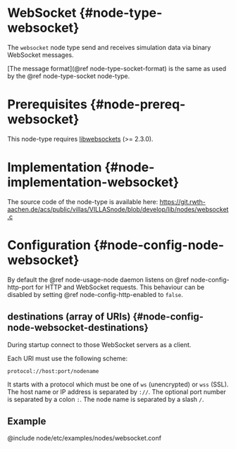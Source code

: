 # WebSocket {#node-type-websocket}

The `websocket` node type send and receives simulation data via binary WebSocket messages.

[The message format](@ref node-type-socket-format) is the same as used by the @ref node-type-socket node-type.

# Prerequisites {#node-prereq-websocket}

This node-type requires [libwebsockets](http://libwebsockets.org) (>= 2.3.0).

# Implementation {#node-implementation-websocket}

The source code of the node-type is available here:
https://git.rwth-aachen.de/acs/public/villas/VILLASnode/blob/develop/lib/nodes/websocket.c

# Configuration {#node-config-node-websocket}

By default the @ref node-usage-node daemon listens on @ref node-config-http-port for HTTP and WebSocket requests.
This behaviour can be disabled by setting @ref node-config-http-enabled to `false`.

## destinations (array of URIs) {#node-config-node-websocket-destinations}

During startup connect to those WebSocket servers as a client.

Each URI must use the following scheme:

```
protocol://host:port/nodename
```

It starts with a protocol which must be one of `ws` (unencrypted) or `wss` (SSL).
The host name or IP address is separated by `://`.
The optional port number is separated by a colon `:`.
The node name is separated by a slash `/`.


## Example

@include node/etc/examples/nodes/websocket.conf
